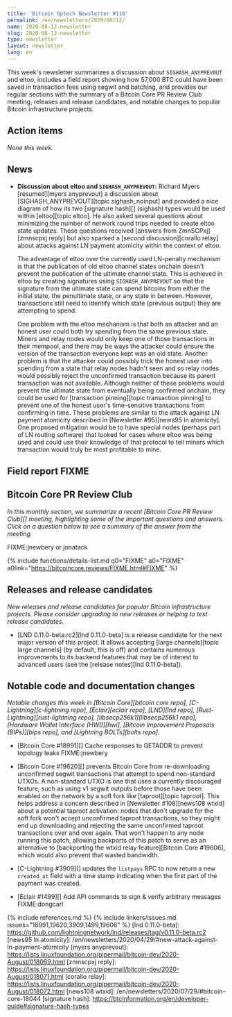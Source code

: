 ```yaml
---
title: 'Bitcoin Optech Newsletter #110'
permalink: /en/newsletters/2020/08/12/
name: 2020-08-12-newsletter
slug: 2020-08-12-newsletter
type: newsletter
layout: newsletter
lang: en
---
```

This week's newsletter summarizes a discussion about
`SIGHASH_ANYPREVOUT` and eltoo, includes a field report showing how
57,000 BTC could have been saved in transaction fees using segwit and
batching, and provides our regular sections with the summary of a
Bitcoin Core PR Review Club meeting, releases and release candidates,
and notable changes to popular Bitcoin infrastructure projects.

## Action items

*None this week.*

## News

- **Discussion about eltoo and `SIGHASH_ANYPREVOUT`:** Richard Myers
  [resumed][myers anyprevout] a discussion about
  [SIGHASH_ANYPREVOUT][topic sighash_noinput] and provided a nice
  diagram of how its two [signature hash][] (sighash) types would be used
  within [eltoo][topic eltoo].  He also asked several questions about
  minimizing the number of network round trips needed to create eltoo
  state updates.  These questions received [answers from
  ZmnSCPxj][zmnscpxj reply] but also sparked a [second
  discussion][corallo relay] about attacks against LN payment atomicity
  within the context of eltoo.

    The advantage of eltoo over the currently used LN-penalty mechanism
    is that the publication of old eltoo channel states onchain doesn't
    prevent the publication of the ultimate channel state.  This is
    achieved in eltoo by creating signatures using `SIGHASH_ANYPREVOUT`
    so that the signature from the ultimate state can spend bitcoins
    from either the initial state, the penultimate state, or any state
    in between.  However, transactions still need to identify which
    state (previous output) they are attempting to spend.

    One problem with the eltoo mechanism is that both an attacker and an
    honest user could both try spending from the same previous state.
    Miners and relay nodes would only keep one of those transactions in
    their mempool, and there may be ways the attacker could ensure the
    version of the transaction everyone kept was an old state.  Another
    problem is that the attacker could
    possibly trick the honest user into spending from a state that relay
    nodes hadn't seen and so relay nodes would possibly reject the
    unconfirmed transaction because its parent transaction was not
    available.  Although neither of these problems would
    prevent the ultimate state from eventually being confirmed onchain,
    they could be used for [transaction pinning][topic transaction
    pinning] to prevent one of the honest user's time-sensitive
    transactions from confirming in time.  These problems are similar to
    the attack against LN payment atomicity described in [Newsletter
    #95][news95 ln atomicity].  One proposed mitigation would be to have
    special nodes (perhaps part of LN routing software) that looked for
    cases where eltoo was being used and could use their knowledge of
    that protocol to tell miners which transaction would truly be most
    profitable to mine.

## Field report FIXME

## Bitcoin Core PR Review Club

*In this monthly section, we summarize a recent [Bitcoin Core PR Review Club][]
meeting, highlighting some of the important questions and answers.  Click on a
question below to see a summary of the answer from the meeting.*

FIXME:jnewbery or jonatack

{% include functions/details-list.md
  q0="FIXME"
  a0="FIXME"
  a0link="https://bitcoincore.reviews/FIXME.html#FIXME"
%}

## Releases and release candidates

*New releases and release candidates for popular Bitcoin infrastructure
projects.  Please consider upgrading to new releases or helping to test
release candidates.*

- [LND 0.11.0-beta.rc2][lnd 0.11.0-beta] is a release candidate for the
  next major version of this project.  It allows accepting [large
  channels][topic large channels] (by default, this is off) and contains
  numerous improvements to its backend features that may be of interest
  to advanced users (see the [release notes][lnd 0.11.0-beta]).

## Notable code and documentation changes

*Notable changes this week in [Bitcoin Core][bitcoin core repo],
[C-Lightning][c-lightning repo], [Eclair][eclair repo], [LND][lnd repo],
[Rust-Lightning][rust-lightning repo], [libsecp256k1][libsecp256k1 repo],
[Hardware Wallet Interface (HWI)][hwi], [Bitcoin Improvement Proposals
(BIPs)][bips repo], and [Lightning BOLTs][bolts repo].*

- [Bitcoin Core #18991][] Cache responses to GETADDR to prevent topology leaks FIXME:jnewbery

- [Bitcoin Core #19620][] prevents Bitcoin Core from re-downloading
  unconfirmed segwit transactions that attempt to spend non-standard
  UTXOs.  A non-standard UTXO is one that uses a currently discouraged
  feature, such as using v1 segwit outputs before those have been
  enabled on the network by a soft fork like [taproot][topic taproot].
  This helps address a concern described in [Newsletter #108][news108
  wtxid] about a potential taproot activation: nodes that don't upgrade
  for the soft fork won't accept unconfirmed taproot transactions, so
  they might end up downloading and rejecting the same unconfirmed
  taproot transactions over and over again.  That won't happen to any
  node running this patch, allowing backports of this patch to serve as
  an alternative to [backporting the wtxid relay feature][Bitcoin Core
  #19606], which would also prevent that wasted bandwidth.

- [C-Lightning #3909][] updates the `listpays` RPC to now return a new
  `created_at` field with a time stamp indicating when the first part of
  the payment was created.

- [Eclair #1499][] Add API commands to sign & verify arbitrary messages FIXME:dongcarl

{% include references.md %}
{% include linkers/issues.md issues="18991,19620,3909,1499,19606" %}
[lnd 0.11.0-beta]: https://github.com/lightningnetwork/lnd/releases/tag/v0.11.0-beta.rc2
[news95 ln atomicity]: /en/newsletters/2020/04/29/#new-attack-against-ln-payment-atomicity
[myers anyprevout]: https://lists.linuxfoundation.org/pipermail/bitcoin-dev/2020-August/018069.html
[zmnscpxj reply]: https://lists.linuxfoundation.org/pipermail/bitcoin-dev/2020-August/018071.html
[corallo relay]: https://lists.linuxfoundation.org/pipermail/bitcoin-dev/2020-August/018072.html
[news108 wtxid]: /en/newsletters/2020/07/29/#bitcoin-core-18044
[signature hash]: https://btcinformation.org/en/developer-guide#signature-hash-types
